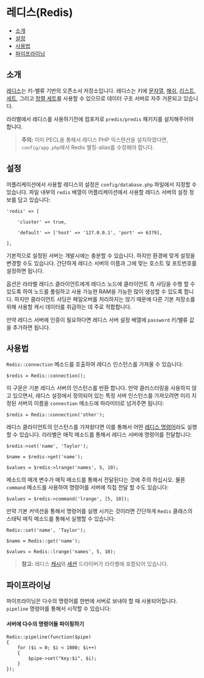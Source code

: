 # 레디스(Redis)

- [소개](#introduction)
- [설정](#configuration)
- [사용법](#usage)
- [파이프라이닝](#pipelining)

<a name="introduction"></a>
## 소개

[레디스](http://redis.io)는 키-밸류 기반의 오픈소서 저장소입니다. 레디스는 키에 [문자열](http://redis.io/topics/data-types#strings), [해쉬](http://redis.io/topics/data-types#hashes), [리스트](http://redis.io/topics/data-types#lists), [세트](http://redis.io/topics/data-types#sets), 그리고 [정렬 세트](http://redis.io/topics/data-types#sorted-sets)를 사용할 수 있으므로 데이터 구조 서버로 자주 거론되고 있습니다.

라라벨에서 레디스를 사용하기전에 컴포저로 `predis/predis` 패키지를 설치해주어야 합니다.

> **주의:** 이미 PECL을 통해서 레디스 PHP 익스텐션을 설치하였다면, `config/app.php`에서 Redis 별칭-alias를 수정해야 합니다.

<!--chak-comment-레디스(Redis)-소개-->

<a name="configuration"></a>
## 설정

어플리케이션에서 사용할 레디스의 설정은 `config/database.php` 파일에서 지정할 수 있습니다. 파일 내부의 `redis` 배열이 어플리케이션에서 사용할 레디스 서버의 설정 정보를 담고 있습니다:

	'redis' => [

		'cluster' => true,

		'default' => ['host' => '127.0.0.1', 'port' => 6379],

	],

기본적으로 설정된 서버는 개발시에는 충분할 수 있습니다. 하지만 환경에 맞게 설정을 변경할 수도 있습니다. 간단하게 레디스 서버의 이름과 그에 맞는 호스트 및 포트번호를 설정하면 됩니다.

옵션은 라라벨 레디스 클라이언트에게 레디스 노드에 클라이언트 측 샤딩을 수행 할 수 있도록 하여 노드를 풀링하고 사용 가능한 RAM을 가능한 많이 생성할 수 있도록 합니다. 하지만 클라이언트 샤딩은 페일오버를 처리하지는 않기 때문에 다른 기본 저장소를 위해 사용할 캐시 데이터를 취급하는 데 주로 적합합니다.

만약 레디스 서버에 인증이 필요하다면 레디스 서버 설정 배열에 `password` 키/밸류 값을 추가하면 됩니다.

<!--chak-comment-레디스(Redis)-설정-->

<a name="usage"></a>
## 사용법

`Redis::connection` 메소드를 호출하여 레디스 인스턴스를 가져올 수 있습니다:

	$redis = Redis::connection();

이 구문은 기본 레디스 서버의 인스턴스를 반환 합니다. 만약 클러스터링을 사용하지 않고 있으면서, 레디스 설정에서 정의되어 있는 특정 서버 인스턴스를 가져오려면 미리 지정된 서버의 이름을 `connection` 메소드에 파라미터로 넘겨주면 됩니다:

	$redis = Redis::connection('other');

레디스 클라이언트의 인스턴스를 가져왔다면 이를 통해서 어떤 [레디스 명령어](http://redis.io/commands)라도 실행할 수 있습니다. 라라벨은 매직 메소드를 통해서 레디스 서버에 명령어를 전달합니다:

	$redis->set('name', 'Taylor');

	$name = $redis->get('name');

	$values = $redis->lrange('names', 5, 10);

메소드의 매개 변수가 매직 메소드를 통해서 전달된다는 것에 주의 하십시오. 물론 `command` 메소드를 사용하여 명령어를 서버에 직접 전달 할 수도 있습니다:

	$values = $redis->command('lrange', [5, 10]);

만약 기본 커넥션을 통해서 명령어를 실행 시키는 것이라면 간단하게 `Redis` 클래스의 스태틱 매직 메소드를 통해서 실행할 수 있습니다:

	Redis::set('name', 'Taylor');

	$name = Redis::get('name');

	$values = Redis::lrange('names', 5, 10);

> **참고:** 레디스 [캐시](/docs/5.0/cache)와 [세션](/docs/5.0/session) 드라이버가 라라벨에 포함되어 있습니다.

<!--chak-comment-레디스(Redis)-사용법-->

<a name="pipelining"></a>
## 파이프라이닝

파이프라이닝은 다수의 명령어를 한번에 서버로 보내야 할 때 사용되어집니다. `pipeline` 명령어를 통해서 시작할 수 있습니다:

#### 서버에 다수의 명령어들 파이핑하기

	Redis::pipeline(function($pipe)
	{
		for ($i = 0; $i < 1000; $i++)
		{
			$pipe->set("key:$i", $i);
		}
	});

<!--chak-comment-레디스(Redis)-파이프라이닝-->
